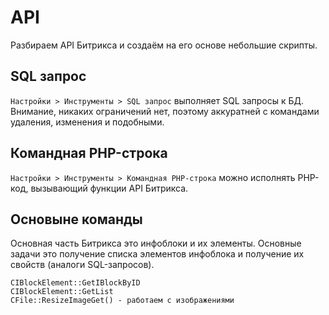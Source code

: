 # API
Разбираем API Битрикса и создаём на его основе небольшие скрипты.

## SQL запрос
`Настройки > Инструменты > SQL запрос` выполняет SQL запросы к БД. Внимание, никаких ограничений нет, поэтому аккуратней с командами удаления, изменения и подобными.

## Командная PHP-строка
`Настройки > Инструменты > Командная PHP-строка` можно исполнять PHP-код, вызывающий функции API Битрикса.

## Основыне команды
Основная часть Битрикса это инфоблоки и их элементы. Основные задачи это получение списка элементов инфоблока и получение их свойств (аналоги SQL-запросов).

    CIBlockElement::GetIBlockByID
    CIBlockElement::GetList
    CFile::ResizeImageGet() - работаем с изображениями
